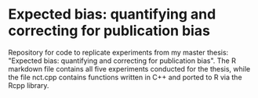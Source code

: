 # Expected bias: quantifying and correcting for publication bias
Repository for code to replicate experiments from my master thesis: "Expected bias: quantifying and correcting for publication bias". The R markdown file contains all five experiments conducted for the thesis, while the file nct.cpp contains functions written in C++ and ported to R via the Rcpp library.
